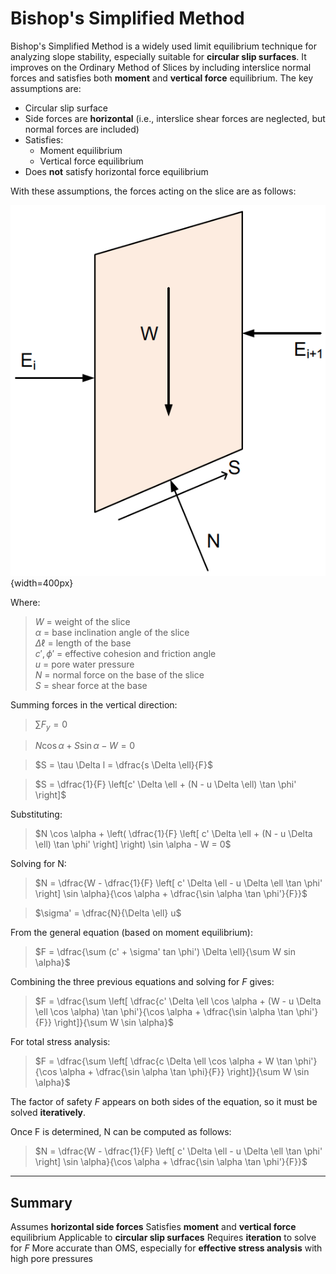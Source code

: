 # Bishop's Simplified Method

Bishop's Simplified Method is a widely used limit equilibrium technique for analyzing slope stability, especially suitable for **circular slip surfaces**. It improves on the Ordinary Method of Slices by including interslice normal forces and satisfies both **moment** and **vertical force** equilibrium. The key assumptions are:

- Circular slip surface  
- Side forces are **horizontal** (i.e., interslice shear forces are neglected, but normal forces are included)
- Satisfies:
    - Moment equilibrium
    - Vertical force equilibrium
- Does **not** satisfy horizontal force equilibrium

With these assumptions, the forces acting on the slice are as follows:

![bishop_slice.png](images/bishop_slice.png){width=400px}

Where:

>$W$ = weight of the slice  
$\alpha$ = base inclination angle of the slice  
$\Delta \ell$ = length of the base  
$c', \phi'$ = effective cohesion and friction angle  
$u$ = pore water pressure  
$N$ = normal force on the base of the slice  
$S$ = shear force at the base

Summing forces in the vertical direction:

>$\sum F_y = 0$

>$N \cos \alpha + S \sin \alpha - W = 0$

>$S = \tau \Delta l = \dfrac{s \Delta \ell}{F}$

>$S = \dfrac{1}{F} \left[c' \Delta \ell + (N - u \Delta \ell) \tan \phi' \right]$

Substituting:

>$N \cos \alpha + \left( \dfrac{1}{F} \left[ c' \Delta \ell + (N - u \Delta \ell) \tan \phi' \right] \right) \sin \alpha - W = 0$

Solving for N:

>$N = \dfrac{W - \dfrac{1}{F} \left[ c' \Delta \ell - u \Delta \ell \tan \phi' \right] \sin \alpha}{\cos \alpha + \dfrac{\sin \alpha \tan \phi'}{F}}$

>$\sigma' = \dfrac{N}{\Delta \ell} u$

From the general equation (based on moment equilibrium):

>$F = \dfrac{\sum (c' + \sigma' tan \phi') \Delta \ell}{\sum W sin \alpha}$

Combining the three previous equations and solving for $F$ gives:

>$F = \dfrac{\sum \left[ \dfrac{c' \Delta \ell \cos \alpha + (W - u \Delta \ell \cos \alpha) \tan \phi'}{\cos \alpha + \dfrac{\sin \alpha \tan \phi'}{F}} \right]}{\sum W \sin \alpha}$

For total stress analysis:

>$F = \dfrac{\sum \left[ \dfrac{c \Delta \ell \cos \alpha + W \tan \phi'}{\cos \alpha + \dfrac{\sin \alpha \tan \phi}{F}} \right]}{\sum W \sin \alpha}$

The factor of safety $F$ appears on both sides of the equation, so it must be solved **iteratively**.

Once F is determined, N can be computed as follows:

>$N = \dfrac{W - \dfrac{1}{F} \left[ c' \Delta \ell - u \Delta \ell \tan \phi' \right] \sin \alpha}{\cos \alpha + \dfrac{\sin \alpha \tan \phi'}{F}}$

---

## Summary

Assumes **horizontal side forces**
Satisfies **moment** and **vertical force** equilibrium
Applicable to **circular slip surfaces**
Requires **iteration** to solve for $F$
More accurate than OMS, especially for **effective stress analysis** with high pore pressures

